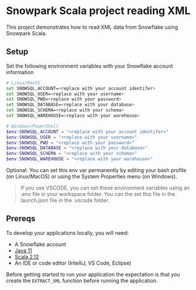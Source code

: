 # Snowpark Scala project reading XML

This project demonstrates how to read XML data from Snowflake using Snowpark Scala.

## Setup

Set the following environment variables with your Snowflake account information

```bash
# Linux/MacOS
set SNOWSQL_ACCOUNT=<replace with your account identifer>
set SNOWSQL_USER=<replace with your username>
set SNOWSQL_PWD=<replace with your password>
set SNOWSQL_DATABASE=<replace with your database>
set SNOWSQL_SCHEMA=<replace with your schema>
set SNOWSQL_WAREHOUSE=<replace with your warehouse>
```

```powershell
# Windows/PowerShell
$env:SNOWSQL_ACCOUNT = "<replace with your account identifer>"
$env:SNOWSQL_USER = "<replace with your username>"
$env:SNOWSQL_PWD = "<replace with your password>"
$env:SNOWSQL_DATABASE = "<replace with your database>"
$env:SNOWSQL_SCHEMA = "<replace with your schema>"
$env:SNOWSQL_WAREHOUSE = "<replace with your warehouse>"
```

Optional: You can set this env var permanently by editing your bash profile (on Linux/MacOS) or 
using the System Properties menu (on Windows).

> If you use VSCODE, you can set these environment variables using an .env file in your workspace folder. You can the set this file in the launch.json file in the .vscode folder. 


## Prereqs

To develop your applications locally, you will need:

- A Snowflake account
- [Java 11](https://adoptium.net/temurin/releases/?version=11)
- [Scala 2.12](https://www.scala-lang.org/download/)
- An IDE or code editor (IntelliJ, VS Code, Eclipse)

Before getting started to run your application the expectation is that you create the `EXTRACT_XML` function before running the application.